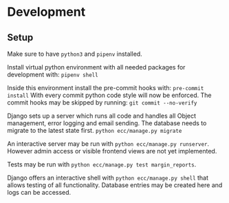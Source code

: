 # Development

## Setup
Make sure to have `python3` and `pipenv` installed.

Install virtual python environment with all needed packages for development with:
`pipenv shell`

Inside this environment install the pre-commit hooks with:
`pre-commit install`
With every commit python code style will now be enforced.
The commit hooks may be skipped by running:
`git commit --no-verify`

Django sets up a server which runs all code and handles all Object management, error logging and email sending.
The database needs to migrate to the latest state first.
`python ecc/manage.py migrate`

An interactive server may be run with `python ecc/manage.py runserver`. However admin access or visible frontend views are not yet implemented.

Tests may be run with `python ecc/manage.py test margin_reports`.

Django offers an interactive shell with `python ecc/manage.py shell` that allows testing of all functionality. Database entries may be created here and logs can be accessed.
